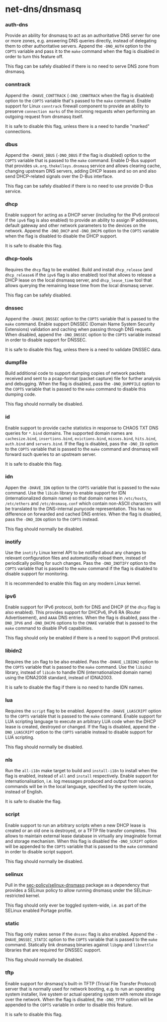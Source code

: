 # net-dns/dnsmasq

### auth-dns
Provide an ability for dnsmasq to act as an authoritative DNS server for one or more zones, e.g. answering DNS queries directly, instead of delegating them to other authoritative servers. Append the `-DNO_AUTH` option to the `COPTS` variable and pass it to the `make` command when the flag is disabled in order to turn this feature off.

This flag can be safely disabled if there is no need to serve DNS zone from dnsmasq.

### conntrack
Append the `-DHAVE_CONTTRACK` (`-DNO_CONNTRACK` when the flag is disabled) option to the `COPTS` variable that's passed to the `make` command. Enable support for Linux `conntrack` firewall component to provide an ability to preserve `connection marks` of the incoming requests when performing an outgoing request from dnsmasq itself.

It is safe to disable this flag, unless there is a need to handle "marked" connections.

### dbus
Append the `-DHAVE_DBUS` (`-DNO_DBUS` if the flag is disabled) option to the `COPTS` variable that is passed to the `make` command. Enable D-Bus support that provides `uk.org.thekelleys.dnsmasq` service and allows clearing cache, changing upstream DNS servers, adding DHCP leases and so on and also send DHCP-related signals over the D-Bus interface.

This flag can be safely disabled if there is no need to use provide D-Bus service.

### dhcp
Enable support for acting as a DHCP server (including for the IPv6 protocol if the `ipv6` flag is also enabled) to provide an ability to assign IP addresses, default gateway and other network parameters to the devices on the network. Append the `-DNO_DHCP` and `-DNO_DHCP6` option to the `COPTS` variable when the flag is disabled to disable the DHCP support.

It is safe to disable this flag.

### dhcp-tools
Requires the `dhcp` flag to be enabled. Build and install `dhcp_release` (and `dhcp_release6` if the `ipv6` flag is also enabled) tool that allows to release a DHCP lease on the local dnsmasq server, and `dhcp_lease_time` tool that allows querying the remaining lease time from the local dnsmasq server.

This flag can be safely disabled.

### dnssec
Append the `-DHAVE_DNSSEC` option to the `COPTS` variable that is passed to the `make` command. Enable support DNSSEC (Domain Name System Security Extensions) validation and caching when passing through DNS requets. When disabled, append the `-DNO_DNSSEC` option to the `COPTS` variable instead in order to disable support for DNSSEC.

It is safe to disable this flag, unless there is a need to validate DNSSEC data.

### dumpfile
Build additional code to support dumping copies of network packets received and sent to a pcap-format (packet capture) file for further analysis and debugging. When the flag is disabled, pass the `-DNO_DUMPFILE` option to the `COPTS` variable that is passed to the `make` command to disable this dumping code.

This flag should normally be disabled.

### id
Enable support to provide cache statistics in response to CHAOS TXT DNS queries for `*.bind` domains. The supported domain names are `cachesize.bind`, `insertions.bind`, `evictions.bind`, `misses.bind`, `hits.bind`, `auth.bind` and `servers.bind`. If the flag is disabled, pass the `-DNO_ID` option to the `COPTS` variable that is passed to the `make` command and dnsmasq will forward such queries to an upstream server.

It is safe to disable this flag.

### idn
Appen the `-DHAVE_IDN` option to the `COPTS` variable that is passed to the `make` command. Use the `libidn` library to enable support for IDN (internationalized domain name) so that domain names in `/etc/hosts`, `/etc/ethers` and `/etc/dnsmasq.conf` which contain non-ASCII characters will be translated to the DNS-internal punycode representation. This has no difference on forwarded and cached DNS entries. When the flag is disabled, pass the `-DNO_IDN` option to the `COPTS` instead.

This flag should normally be disabled.

### inotify
Use the `inotify` Linux kernel API to be notified about any changes to relevant configuration files and automatically reload them, instead of periodically polling for such changes. Pass the `-DNO_INOTIFY` option to the `COPTS` variable that is passed to the `make` command if the flag is disabled to disable support for monitoring.

It is recommended to enable this flag on any modern Linux kernel.

### ipv6
Enable support for IPv6 protocol, both for DNS and DHCP (if the `dhcp` flag is also enabled). This provides support for DHCPv6, IPv6 RA (Router Advertisement), and `AAAA` DNS entries. When the flag is disabled, pass the `-DNO_IPV6` and `-DNO_DHCP6` options to the `CMAKE` variable that is passed to the `make` command to disable IPv6 capabilities.

This flag should only be enabled if there is a need to support IPv6 protocol.

### libidn2
Requires the `idn` flag to be also enabled. Pass the `-DHAVE_LIBIDN2` option to the `COPTS` variable that is passed to the `make` command. Use the `libidn2` library, instead of `libidn` to handle IDN (internationalized domain name) using the IDNA2008 standard, instead of IDNA2003.

It is safe to disable the flag if there is no need to handle IDN names.

### lua
Requires the `script` flag to be enabled. Append the `-DHAVE_LUASCRIPT` option to the `COPTS` variable that is passed to the `make` command. Enable support for LUA scripting language to execute an arbitrary LUA code when the DHCP lease is created, destroyed or changed. If the flag is disabled, append the `-DNO_LUASCRIPT` option to the `COPTS` variable instead to disable support for LUA scripting.

This flag should normally be disabled.

### nls
Run the `all-i18n` make target to build and `install-i18n` to install when the flag is enabled, instead of `all` and `install` respectively. Enable support for internationalisation, i.e. log messages produced and output from various commands will be in the local language, specified by the system locale, instead of English.

It is safe to disable the flag.

### script
Enable support to run an arbitrary scripts when a new DHCP lease is created or an old one is destroyed, or a TFTP file transfer completes. This allows to maintain external lease database in virtually any imaginable format and storage mechanism. When this flag is disabled the `-DNO_SCRIPT` option will be appended to the `COPTS` variable that is passed to the `make` command in order to disable script support.

This flag should normally be disabled.

### selinux
Pull in the [sec-policy/selinux-dnsmasq](../sec-policy/selinux-dnsmasq.md) package as a dependency that provides a SELinux policy to allow running dnsmasq under the SELinux-restricted kernel.

This flag should only ever be toggled system-wide, i.e. as part of the SELinux enabled Portage profile.

### static
This flag only makes sense if the `dnssec` flag is also enabled. Append the `-DHAVE_DNSSEC_STATIC` option to the `COPTS` variable that is passed to the `make` command. Statically link dnsmasq binaries against `libgmp` and `libnettle` libraries that are required for DNSSEC support.

This flag should normally be disabled.

### tftp
Enable support for dnsmasq's built-in TFTP (Trivial File Transfer Protocol) server that is normally used for network booting, e.g. to run an operating system installer, live system or actual operating system with remote storage over the network. When the flag is disabled, the `-DNO_TFTP` option will be appended to the `COPTS` variable in order to disable this feature.

It is safe to disable this flag.
